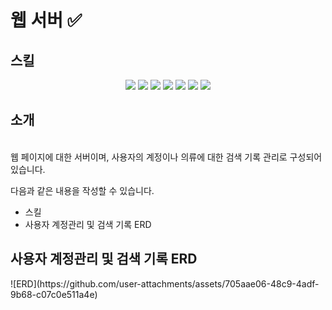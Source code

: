 <div>
    <h1>웹 서버 ✅</h1>
</div>

<h2>스킬</h2>
<div align="center">
<img src="https://img.shields.io/badge/node.js-339933?style=for-the-badge&logo=nodedotjs&logoColor=white">
<img src="https://img.shields.io/badge/express.js-000000?style=for-the-badge&logo=express&logoColor=white">
<img src="https://img.shields.io/badge/cookie-FFC107?style=for-the-badge&logo=cookiecutter&logoColor=white">
<img src="https://img.shields.io/badge/naver%20api-03C75A?style=for-the-badge&logo=naver&logoColor=white">
<img src="https://img.shields.io/badge/passport-34E27A?style=for-the-badge&logo=passport&logoColor=white">
<img src="https://img.shields.io/badge/router-4285F4?style=for-the-badge&logo=reactrouter&logoColor=white">
<img src="https://img.shields.io/badge/javascript-F7DF1E?style=for-the-badge&logo=javascript&logoColor=black">
</div>

<div>
<h2> 소개  </h2>
<br>
웹 페이지에 대한 서버이며, 사용자의 계정이나 의류에 대한 검색 기록 관리로 구성되어 있습니다.

다음과 같은 내용을 작성할 수 있습니다.
- 스킬
- 사용자 계정관리 및 검색 기록 ERD 
</div>

<div>
    <h2>사용자 계정관리 및 검색 기록 ERD</h2>
    ![ERD](https://github.com/user-attachments/assets/705aae06-48c9-4adf-9b68-c07c0e511a4e)
</div>

<br />
